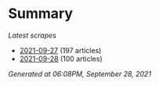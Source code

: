 # Summary
*Latest scrapes*
* [2021-09-27](https://github.com/nuuuwan/news_lk/blob/data/news_lk.2021-09-27.json) (197 articles)
* [2021-09-28](https://github.com/nuuuwan/news_lk/blob/data/news_lk.2021-09-28.json) (100 articles)

*Generated at 06:08PM, September 28, 2021*